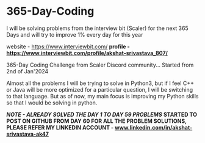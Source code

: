 # 365-Day-Coding
I will be solving problems from the interview bit (Scaler) for the next 365 Days and will try to improve 1% every day for this year

website - https://www.interviewbit.com/
**profile - https://www.interviewbit.com/profile/akshat-srivastava_807/**

365-Day Coding Challenge from Scaler Discord community...
Started from 2nd of Jan'2024

Almost all the problems I will be trying to solve in Python3, but if I feel C++ or Java will be more optimized for a particular question, I will be switching to that language. But as of now, my main focus is improving my Python skills so that I would be solving in python.

***NOTE - ALREADY SOLVED THE DAY 1 TO DAY 59 PROBLEMS***
**STARTED TO POST ON GITHUB FROM DAY 60
FOR ALL THE PROBLEM SOLUTIONS, PLEASE REFER MY LINKEDIN ACCOUNT - www.linkedin.com/in/akshat-srivastava-ak47**
